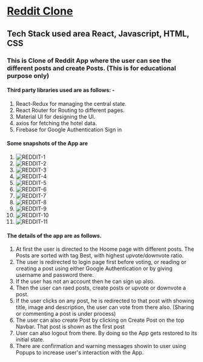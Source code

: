 # [Reddit Clone](https://reddit-app-clone.netlify.app/)

## Tech Stack used area React, Javascript, HTML, CSS

### This is Clone of Reddit App where the user can see the different posts and create Posts. (This is for educational purpose only)

#### Third party libraries used are as follows: -
1. React-Redux for managing the central state.
2. React Router for Routing to different pages.
3. Material UI for designing the UI.
4. axios for fetching the hotel data.
5. Firebase for Google Authentication Sign in

#### Some snapshots of the App are
1. ![REDDIT-1](https://github.com/abdurrahman6489/RedditClone/assets/120268868/94b5995c-bb96-4fba-b19b-bb684b8518d5)
2. ![REDDIT-2](https://github.com/abdurrahman6489/RedditClone/assets/120268868/63f3b33d-8486-4b24-9f07-50427aa17d15)
3. ![REDDIT-3](https://github.com/abdurrahman6489/RedditClone/assets/120268868/a5d76796-6134-4b9c-8926-957300c5d485)
4. ![REDDIT-4](https://github.com/abdurrahman6489/RedditClone/assets/120268868/e860afe9-4ea6-4d67-aacf-cc2706796061)
5. ![REDDIT-5](https://github.com/abdurrahman6489/RedditClone/assets/120268868/3a182679-9551-4149-ae7a-7068d77afbec)
6. ![REDDIT-6](https://github.com/abdurrahman6489/RedditClone/assets/120268868/4f859f5d-4476-4740-8061-fd714bdb9a99)
7. ![REDDIT-7](https://github.com/abdurrahman6489/RedditClone/assets/120268868/2e479e55-b136-4ba3-85aa-13be5dcf6cfe)
8. ![REDDIT-8](https://github.com/abdurrahman6489/RedditClone/assets/120268868/d77625bc-1ecd-48c3-afdb-066d87425e63)
9. ![REDDIT-9](https://github.com/abdurrahman6489/RedditClone/assets/120268868/af4c2f68-0622-4095-a8a8-0bf56e79821d)
10. ![REDDIT-10](https://github.com/abdurrahman6489/RedditClone/assets/120268868/4c663044-c682-4f1d-94c6-cc90c307a5c0)
11. ![REDDIT-11](https://github.com/abdurrahman6489/RedditClone/assets/120268868/2002a800-d938-42c3-9eab-cc42dab0b353)

#### The details of the app are as follows.
1. At first the user is directed to the Hoome page with different posts. The Posts are sorted with tag Best, with highest upvote/downvote ratio.
2. The user is redirected to login page first before voting, or reading or creating a post using either Google Authentication or by giving username and password there.
3. If the user has not an account then he can sign up also.
4. Then the user can raed posts, create posts or upvote or downvote a post.
5. If the user clicks on any post, he is redirected to that post with showing title, image and description, the user can vote from there also. (Sharing or commenting a post is under process)
6. The user can also create Post by clicking on Create Post on the top Navbar. That post is shown as the first post
7. User can also logout from there. By doing so the App gets restored to its initial state.
8. There are confirmation and warning messages showin to user using Popups to increase user's interaction with the App.






